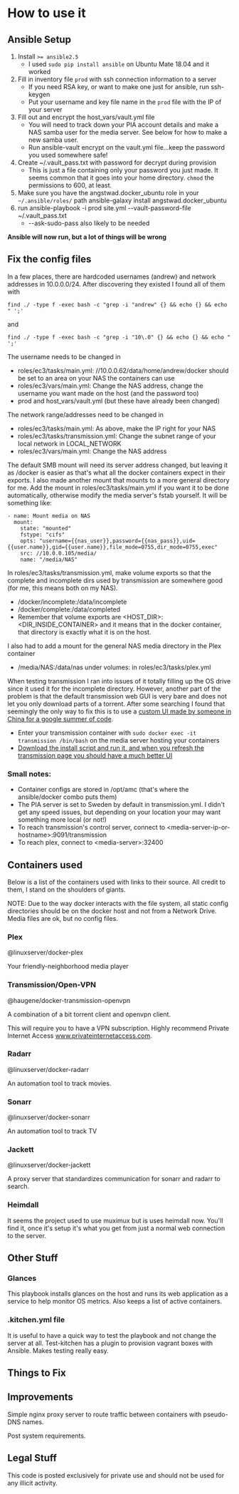 # How to use it

## Ansible Setup

1. Install `>= ansible2.5`
    - I used `sudo pip install ansible` on Ubuntu Mate 18.04 and it worked
2. Fill in inventory file `prod` with ssh connection information to a server
    - If you need RSA key, or want to make one just for ansible, run ssh-keygen
    - Put your username and key file name in the `prod` file with the IP of your server
3. Fill out and encrypt the host_vars/vault.yml file
    - You will need to track down your PIA account details and make a NAS samba user for the media server. See below for how to make a new samba user.
    - Run ansible-vault encrypt on the vault.yml file...keep the password you used somewhere safe!
4. Create ~/.vault_pass.txt with password for decrypt during provision
    - This is just a file containing only your password you just made. It seems common that it goes into your home directory. `chmod` the permissions to 600, at least.
5. Make sure you have the angstwad.docker_ubuntu role in your `~/.ansible/roles/` path
        ansible-galaxy install angstwad.docker_ubuntu
6. run
        ansible-playbook -i prod site.yml --vault-password-file ~/.vault_pass.txt
    - --ask-sudo-pass also likely to be needed

__Ansible will now run, but a lot of things will be wrong__


## Fix the config files

In a few places, there are hardcoded usernames (andrew) and network addresses in 10.0.0.0/24. After discovering they existed I found all of them with
    
    find ./ -type f -exec bash -c "grep -i "andrew" {} && echo {} && echo " ';'

and

    find ./ -type f -exec bash -c "grep -i "10\.0" {} && echo {} && echo " ';'


The username needs to be changed in
- roles/ec3/tasks/main.yml: //10.0.0.62/data/home/andrew/docker should be set to an area on your NAS the containers can use
- roles/ec3/vars/main.yml: Change the NAS address, change the username you want made on the host (and the password too)
- prod and host_vars/vault.yml (but these have already been changed)


The network range/addresses need to be changed in
- roles/ec3/tasks/main.yml: As above, make the IP right for your NAS
- roles/ec3/tasks/transmission.yml: Change the subnet range of your local network in LOCAL_NETWORK
- roles/ec3/vars/main.yml: Change the NAS address



The default SMB mount will need its server address changed, but leaving it as /docker is easier as that's what all the docker containers expect in their exports. 
I also made another mount that mounts to a more general directory for me. Add the mount in roles/ec3/tasks/main.yml if you want it to be done automatically, otherwise modify the media server's fstab yourself. It will be something like:

    - name: Mount media on NAS
      mount: 
        state: "mounted" 
        fstype: "cifs" 
        opts: "username={{nas_user}},password={{nas_pass}},uid={{user.name}},gid={{user.name}},file_mode=0755,dir_mode=0755,exec" 
        src: //10.0.0.105/media/
        name: "/media/NAS"



In roles/ec3/tasks/transmission.yml, make volume exports so that the complete and incomplete dirs used by transmission are somewhere good (for me, this means both on my NAS).
 - /docker/incomplete:/data/incomplete
 - /docker/complete:/data/completed
 - Remember that volume exports are \<HOST_DIR\>:\<DIR_INSIDE_CONTAINER\> and it means that in the docker container, that directory is exactly what it is on the host.


I also had to  add a mount for the general NAS media directory in the Plex container
- /media/NAS:/data/nas under volumes: in roles/ec3/tasks/plex.yml


When testing transmission I ran into issues of it totally filling up the OS drive since it used it for the incomplete directory. However, another part of the problem is that the default transmission web GUI is very bare and does not let you only download parts of a torrent. After some searching I found that seemingly the only way to fix this is to use a [custom UI made by someone in China for a google summer of code](https://github.com/ronggang/transmission-web-control/wiki).
- Enter your transmission container with `sudo docker exec -it transmission /bin/bash` on the media server hosting your containers
- [Download the install script and run it, and when you refresh the transmission page you should have a much better UI](https://github.com/ronggang/transmission-web-control/wiki/Linux-Installation)

### Small notes: 
- Container configs are stored in /opt/amc (that's where the ansible/docker combo puts them)
- The PIA server is set to Sweden by default in transmission.yml. I didn't get any speed issues, but depending on your location your may want something more local (or not!)
- To reach transmission's control server, connect to \<media-server-ip-or-hostname\>:9091/transmission
- To reach plex, connect to \<media-server\>:32400



## Containers used

Below is a list of the containers used with links to their source. All credit to them, I stand on the shoulders of giants.

NOTE: Due to the way docker interacts with the file system, all static config directories should be on the docker host and not from a Network Drive. Media files are ok, but no config files.

### Plex

@linuxserver/docker-plex

Your friendly-neighborhood media player

### Transmission/Open-VPN

@haugene/docker-transmission-openvpn

A combination of a bit torrent client and openvpn client.

This will require you to have a VPN subscription. Highly recommend Private Internet Access www.privateinternetaccess.com.

### Radarr

@linuxserver/docker-radarr

An automation tool to track movies.

### Sonarr

@linuxserver/docker-sonarr

An automation tool to track TV

### Jackett

@linuxserver/docker-jackett

A proxy server that standardizes communication for sonarr and radarr to search.

### Heimdall

It seems the project used to use muximux but is uses heimdall now. You'll find it, once it's setup it's what you get from just a normal web connection to the server. 

## Other Stuff

### Glances

This playbook installs glances on the host and runs its web application as a service to help monitor OS metrics. Also keeps a list of active containers.

### .kitchen.yml file

It is useful to have a quick way to test the playbook and not change the server at all. Test-kitchen has a plugin to provision vagrant boxes with Ansible. Makes testing really easy.  

## Things to Fix

## Improvements

Simple nginx proxy server to route traffic between containers with pseudo-DNS names.

Post system requirements.

## Legal Stuff

This code is posted exclusively for private use and should not be used for any illicit activity.
